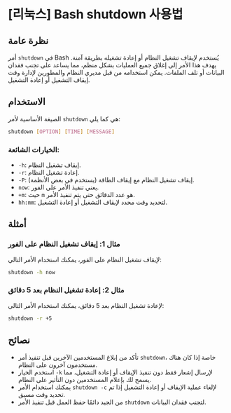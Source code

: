 # [리눅스] Bash shutdown 사용법

## نظرة عامة
أمر `shutdown` في Bash يُستخدم لإيقاف تشغيل النظام أو إعادة تشغيله بطريقة آمنة. يهدف هذا الأمر إلى إغلاق جميع العمليات بشكل منظم، مما يساعد على تجنب فقدان البيانات أو تلف الملفات. يمكن استخدامه من قبل مديري النظام والمطورين لإدارة وقت إيقاف التشغيل أو إعادة التشغيل.

## الاستخدام
الصيغة الأساسية لأمر `shutdown` هي كما يلي:

```bash
shutdown [OPTION] [TIME] [MESSAGE]
```

### الخيارات الشائعة:
- `-h`: إيقاف تشغيل النظام.
- `-r`: إعادة تشغيل النظام.
- `-P`: إيقاف تشغيل النظام مع إيقاف الطاقة (يستخدم في بعض الأنظمة).
- `now`: يعني تنفيذ الأمر على الفور.
- `+m`: حيث `m` هو عدد الدقائق حتى يتم تنفيذ الأمر.
- `hh:mm`: لتحديد وقت محدد لإيقاف التشغيل أو إعادة التشغيل.

## أمثلة
### مثال 1: إيقاف تشغيل النظام على الفور
لإيقاف تشغيل النظام على الفور، يمكنك استخدام الأمر التالي:

```bash
shutdown -h now
```

### مثال 2: إعادة تشغيل النظام بعد 5 دقائق
لإعادة تشغيل النظام بعد 5 دقائق، يمكنك استخدام الأمر التالي:

```bash
shutdown -r +5
```

## نصائح
- تأكد من إبلاغ المستخدمين الآخرين قبل تنفيذ أمر `shutdown`، خاصة إذا كان هناك مستخدمون آخرون على النظام.
- استخدم الخيار `-k` لإرسال إشعار فقط دون تنفيذ الإيقاف أو إعادة التشغيل، مما يسمح لك بإعلام المستخدمين دون التأثير على النظام.
- يمكنك استخدام الأمر `shutdown -c` لإلغاء عملية الإيقاف أو إعادة التشغيل إذا تم تحديد وقت مسبق.
- من الجيد دائمًا حفظ العمل قبل تنفيذ الأمر `shutdown` لتجنب فقدان البيانات.